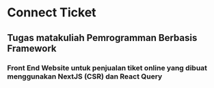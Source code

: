 # Connect Ticket
## Tugas matakuliah Pemrogramman Berbasis Framework
### Front End Website untuk penjualan tiket online yang dibuat menggunakan NextJS (CSR) dan React Query
